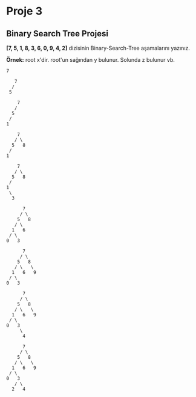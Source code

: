 # Proje 3

## Binary Search Tree Projesi

**[7, 5, 1, 8, 3, 6, 0, 9, 4, 2]** dizisinin Binary-Search-Tree aşamalarını yazınız.

**Örnek:** root x'dir. root'un sağından y bulunur. Solunda z bulunur vb.

```
7
```

```
   7
  /
 5 
```

```
    7
   /
  5
 /
1
```

```
    7
   / \
  5   8
 /
1 
```

```
    7
   / \
  5   8
 / 
1  
 \
  3
```

```
      7
     / \
    5   8
   / \
  1   6
 / \
0   3
```

```
      7
     / \
    5   8
   / \   \
  1   6   9
 / \
0   3
```

```
      7
     / \
    5   8
   / \   \
  1   6   9
 / \
0   3
     \
      4
```

```
      7
     / \
    5   8
   / \   \
  1   6   9
 / \
0   3
   / \
  2   4
```
